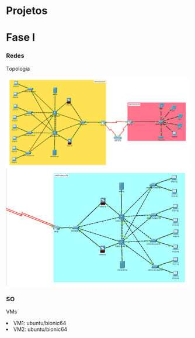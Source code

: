 <h1>Projetos</h1>
<h1>Fase I</h1>

<h3>Redes</h3>

<p>Topologia</p>
<img src="https://github.com/hakstol/Projetos/blob/main/Fase%20I/Redes/topologia-pt1.png" /img>
<img src="https://github.com/hakstol/Projetos/blob/main/Fase%20I/Redes/topologia-pt2.png" /img>

<h3>SO</h3>
<p>VMs</p>
<li>VM1: ubuntu/bionic64</li>
<li>VM2: ubuntu/bionic64</li>
